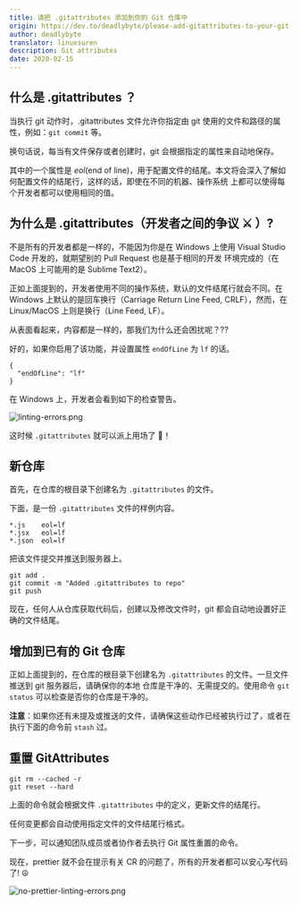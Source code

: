 ```yaml
---
title: 请把 .gitattributes 添加到你的 Git 仓库中
origin: https://dev.to/deadlybyte/please-add-gitattributes-to-your-git-repository-1jld
author: deadlybyte
translator: linuxsuren
description: Git attributes
date: 2020-02-15
---
```


## 什么是 .gitattributes ？
当执行 git 动作时，.gitattributes 文件允许你指定由 git 使用的文件和路径的属性，例如：`git commit` 等。

换句话说，每当有文件保存或者创建时，git 会根据指定的属性来自动地保存。

其中的一个属性是 *eol*(end of line)，用于配置文件的结尾。本文将会深入了解如何配置文件的结尾行，这样的话，即使在不同的机器、操作系统
上都可以使得每个开发者都可以使用相同的值。

## 为什么是 .gitattributes（开发者之间的争议 ⚔️ ）?
不是所有的开发者都是一样的，不能因为你是在 Windows 上使用 Visual Studio Code 开发的，就期望别的 Pull Request 也是基于相同的开发
环境完成的（在 MacOS 上可能用的是 Sublime Text2）。

正如上面提到的，开发者使用不同的操作系统，默认的文件结尾行就会不同。在 Windows 上默认的是回车换行（Carriage Return Line 
Feed, CRLF），然而，在 Linux/MacOS 上则是换行（Line Feed, LF）。

从表面看起来，内容都是一样的，那我们为什么还会困扰呢？??

好的，如果你启用了该功能，并设置属性 `endOfLine` 为 `lf` 的话。

```
{
  "endOfLine": "lf"
}
```

在 Windows 上，开发者会看到如下的检查警告。

![linting-errors.png](../linting-errors.png)

这时候 `.gitattributes` 就可以派上用场了 🦸！

## 新仓库
首先，在仓库的根目录下创建名为 `.gitattributes` 的文件。

下面，是一份 `.gitattributes` 文件的样例内容。
```
*.js    eol=lf
*.jsx   eol=lf
*.json  eol=lf
```

把该文件提交并推送到服务器上。

```
git add .
git commit -m "Added .gitattributes to repo"
git push
```

现在，任何人从仓库获取代码后，创建以及修改文件时，git 都会自动地设置好正确的文件结尾。

## 增加到已有的 Git 仓库
正如上面提到的，在仓库的根目录下创建名为 `.gitattributes` 的文件。一旦文件推送到 git 服务器后，请确保你的本地
仓库是干净的、无需提交的。使用命令 `git status` 可以检查是否你的仓库是干净的。

**注意**：如果你还有未提及或推送的文件，请确保这些动作已经被执行过了，或者在执行下面的命令前 `stash` 过。

## 重置 GitAttributes
```
git rm --cached -r
git reset --hard
```

上面的命令就会根据文件 `.gitattributes` 中的定义，更新文件的结尾行。

任何变更都会自动使用指定文件的文件结尾行格式。

下一步，可以通知团队成员或者协作者去执行 Git 属性重置的命令。

现在，prettier 就不会在提示有关 CR 的问题了，所有的开发者都可以安心写代码了! ☮️

![no-prettier-linting-errors.png](../no-prettier-linting-errors.png)
